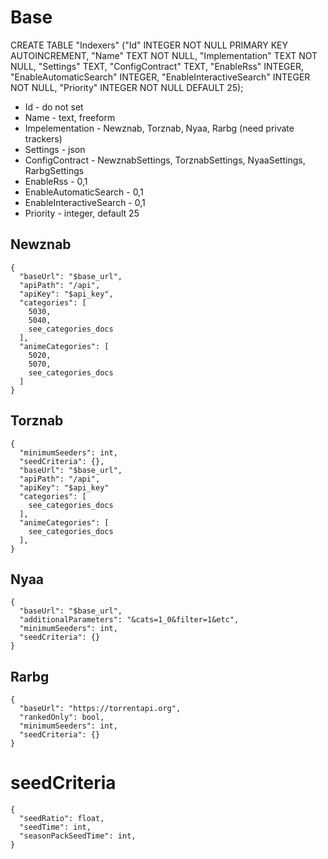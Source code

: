 # Base 

CREATE TABLE "Indexers" ("Id" INTEGER NOT NULL PRIMARY KEY AUTOINCREMENT, "Name" TEXT NOT NULL, "Implementation" TEXT NOT NULL, "Settings" TEXT, "ConfigContract" TEXT, "EnableRss" INTEGER, "EnableAutomaticSearch" INTEGER, "EnableInteractiveSearch" INTEGER NOT NULL, "Priority" INTEGER NOT NULL DEFAULT 25);

* Id - do not set
* Name - text, freeform
* Impelementation - Newznab, Torznab, Nyaa, Rarbg (need private trackers)
* Settings - json
* ConfigContract - NewznabSettings, TorznabSettings, NyaaSettings, RarbgSettings
* EnableRss - 0,1
* EnableAutomaticSearch - 0,1
* EnableInteractiveSearch - 0,1
* Priority - integer, default 25

## Newznab
```
{
  "baseUrl": "$base_url",
  "apiPath": "/api",
  "apiKey": "$api_key",
  "categories": [
    5030,
    5040,
    see_categories_docs
  ],
  "animeCategories": [
    5020,
    5070,
    see_categories_docs
  ]
}
```

## Torznab
```
{
  "minimumSeeders": int,
  "seedCriteria": {},
  "baseUrl": "$base_url",
  "apiPath": "/api",
  "apiKey": "$api_key"
  "categories": [
    see_categories_docs
  ],
  "animeCategories": [
    see_categories_docs
  ],
}
```

## Nyaa
```
{
  "baseUrl": "$base_url",
  "additionalParameters": "&cats=1_0&filter=1&etc",
  "minimumSeeders": int,
  "seedCriteria": {}
}
```

## Rarbg
```
{
  "baseUrl": "https://torrentapi.org",
  "rankedOnly": bool,
  "minimumSeeders": int,
  "seedCriteria": {}
}
```

# seedCriteria
```
{
  "seedRatio": float,
  "seedTime": int,
  "seasonPackSeedTime": int,
}
```
